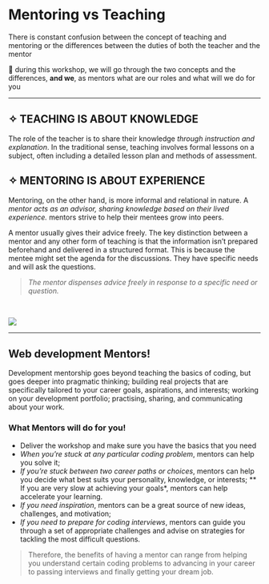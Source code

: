 # Mentoring vs Teaching

There is constant confusion between the concept of teaching and mentoring or the differences between the duties of both the teacher and the mentor

📍 during this workshop, we will go through the two concepts and the differences, **and we**, as mentors what are our roles and what will we do for you

--------------------------------------------------------------------------------

##  ✧ TEACHING IS ABOUT KNOWLEDGE
The role of the teacher is to share their knowledge *through instruction and explanation*. In the traditional sense, teaching involves formal lessons on a subject, often including a detailed lesson plan and methods of assessment.

##  ✧ MENTORING IS ABOUT EXPERIENCE
Mentoring, on the other hand, is more informal and relational in nature. A *mentor acts as an advisor, sharing knowledge based on their lived experience.* mentors strive to help their mentees grow into peers.

A mentor usually gives their advice freely.
The key distinction between a mentor and any other form of teaching is that the information isn’t prepared beforehand and delivered in a structured format. This is because the mentee might set the agenda for the discussions. They have specific needs and will ask the questions.

> *The mentor dispenses advice freely in response to a specific need or question.*

<br>

![](https://consulterce.com/wp-content/uploads/2019/05/business-advisor-types-article-cover-1024x536.png)

---

## Web development Mentors! 

Development mentorship goes beyond teaching the basics of coding, but goes deeper into pragmatic thinking; building real projects that are specifically tailored to your career goals, aspirations, and interests; working on your development portfolio; practising, sharing, and communicating about your work.

### What Mentors will do for you! 

* Deliver the workshop and make sure you have the basics that you need 
* *When you’re stuck at any particular coding problem*, mentors can help you solve it;
* *If you’re stuck between two career paths or choices*, mentors can help you decide what best suits your personality, knowledge, or interests;
** If you are very slow at achieving your goals*, mentors can help accelerate your learning.
* *If you need inspiration*, mentors can be a great source of new ideas, challenges, and motivation;
* *If you need to prepare for coding interviews*, mentors can guide you through a set of appropriate challenges and advise on strategies for tackling the most difficult questions.


> Therefore, the benefits of having a mentor can range from helping you understand certain coding problems to advancing in your career to passing interviews and finally getting your dream job.